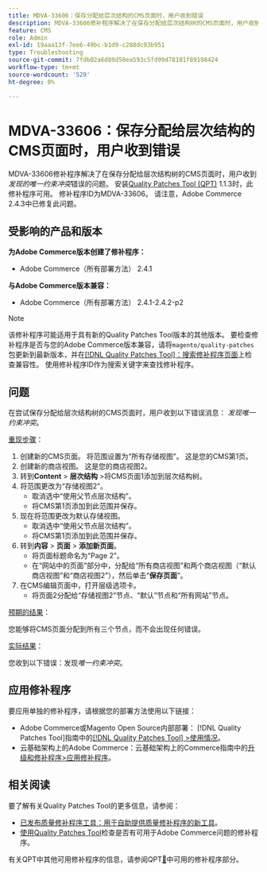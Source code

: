 ```yaml
---
title: MDVA-33606：保存分配给层次结构的CMS页面时，用户收到错误
description: MDVA-33606修补程序解决了在保存分配给层次结构树的CMS页面时，用户收到*发现唯一约束冲突*错误的问题。 安装[Quality Patches Tool (QPT)](https://experienceleague.adobe.com/zh-hans/docs/commerce-operations/tools/quality-patches-tool/quality-patches-tool-to-self-serve-quality-patches) 1.1.3后，即可使用此修补程序。 修补程序ID为MDVA-33606。 请注意，Adobe Commerce 2.4.3中已修复此问题。
feature: CMS
role: Admin
exl-id: 19aaa13f-7ee6-49bc-b1d9-c288dc93b951
type: Troubleshooting
source-git-commit: 7fdb02a6d89d50ea593c5fd99d78101f89198424
workflow-type: tm+mt
source-wordcount: '529'
ht-degree: 0%

---
```


# MDVA-33606：保存分配给层次结构的CMS页面时，用户收到错误

MDVA-33606修补程序解决了在保存分配给层次结构树的CMS页面时，用户收到&#x200B;*发现的唯一约束冲突*&#x200B;错误的问题。 安装[Quality Patches Tool (QPT)](https://experienceleague.adobe.com/zh-hans/docs/commerce-operations/tools/quality-patches-tool/quality-patches-tool-to-self-serve-quality-patches) 1.1.3时，此修补程序可用。 修补程序ID为MDVA-33606。 请注意，Adobe Commerce 2.4.3中已修复此问题。

## 受影响的产品和版本

**为Adobe Commerce版本创建了修补程序：**

* Adobe Commerce（所有部署方法） 2.4.1

**与Adobe Commerce版本兼容：**

* Adobe Commerce（所有部署方法） 2.4.1-2.4.2-p2

>[!NOTE]
>
>该修补程序可能适用于具有新的Quality Patches Tool版本的其他版本。 要检查修补程序是否与您的Adobe Commerce版本兼容，请将`magento/quality-patches`包更新到最新版本，并在[[!DNL Quality Patches Tool]：搜索修补程序页面](https://experienceleague.adobe.com/zh-hans/docs/commerce-operations/tools/quality-patches-tool/quality-patches-tool-to-self-serve-quality-patches)上检查兼容性。 使用修补程序ID作为搜索关键字来查找修补程序。

## 问题

在尝试保存分配给层次结构树的CMS页面时，用户收到以下错误消息： *发现唯一约束冲突*。

<u>重现步骤</u>：

1. 创建新的CMS页面。 将范围设置为“所有存储视图”。 这是您的CMS第1页。
1. 创建新的商店视图。 这是您的商店视图2。
1. 转到&#x200B;**Content** > **层次结构** >将CMS页面1添加到层次结构树。
1. 将范围更改为“存储视图2”。
   * 取消选中“使用父节点层次结构”。
   * 将CMS第1页添加到此范围并保存。
1. 现在将范围更改为默认存储视图。
   * 取消选中“使用父节点层次结构”。
   * 将CMS第1页添加到此范围并保存。
1. 转到&#x200B;**内容** > **页面** > **添加新页面**。
   * 将页面标题命名为“Page 2”。
   * 在“网站中的页面”部分中，分配给“所有商店视图”和两个商店视图（“默认商店视图”和“商店视图2”），然后单击“**保存页面**”。
1. 在CMS编辑页面中，打开层级选项卡。
   * 将页面2分配给“存储视图2”节点、“默认”节点和“所有网站”节点。

<u>预期的结果</u>：

您能够将CMS页面分配到所有三个节点，而不会出现任何错误。

<u>实际结果</u>：

您收到以下错误：发现&#x200B;*唯一约束冲突*。

## 应用修补程序

要应用单独的修补程序，请根据您的部署方法使用以下链接：

* Adobe Commerce或Magento Open Source内部部署： [!DNL Quality Patches Tool]指南中的[[!DNL Quality Patches Tool] >使用情况](/help/tools/quality-patches-tool/usage.md)。
* 云基础架构上的Adobe Commerce：云基础架构上的Commerce指南中的[升级和修补程序>应用修补程序](https://experienceleague.adobe.com/docs/commerce-cloud-service/user-guide/develop/upgrade/apply-patches.html?lang=zh-Hans)。

## 相关阅读

要了解有关Quality Patches Tool的更多信息，请参阅：

* [已发布质量修补程序工具：用于自助提供质量修补程序的新工具](https://experienceleague.adobe.com/zh-hans/docs/commerce-operations/tools/quality-patches-tool/quality-patches-tool-to-self-serve-quality-patches)。
* [使用Quality Patches Tool](/help/tools/quality-patches-tool/patches-available-in-qpt/check-patch-for-magento-issue-with-magento-quality-patches.md)检查是否有可用于Adobe Commerce问题的修补程序。

有关QPT中其他可用修补程序的信息，请参阅QPT[&#128279;](https://support.magento.com/hc/en-us/sections/360010506631-Patches-available-in-MQP-tool-)中可用的修补程序部分。

